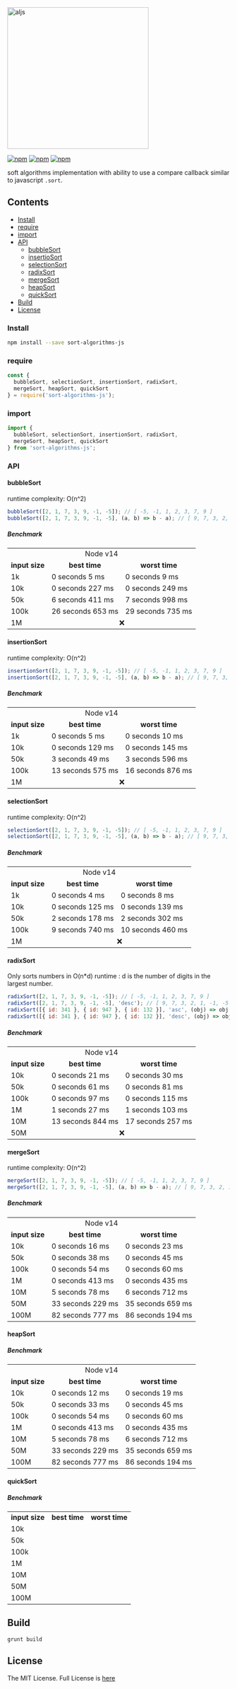 <img width="320" alt="aljs" src="https://user-images.githubusercontent.com/6517308/80581008-1a8ff180-89d2-11ea-9126-25e91a00da6d.png">

[![npm](https://img.shields.io/npm/v/sort-algorithms-js.svg)](https://www.npmjs.com/package/sort-algorithms-js) [![npm](https://img.shields.io/npm/dm/sort-algorithms-js.svg)](https://www.npmjs.com/package/sort-algorithms-js) [![npm](https://img.shields.io/badge/node-%3E=%206.0-blue.svg)](https://www.npmjs.com/package/sort-algorithms-js)

soft algorithms implementation with ability to use a compare callback similar to javascript `.sort`.

## Contents
  * [Install](#install)
  * [require](#require)
  * [import](#import)
  * [API](#api)
    * [bubbleSort](#bubbleSort)
    * [insertioSort](#insertionSort)
    * [selectionSort](#selectionSort)
    * [radixSort](#radixSort)
    * [mergeSort](#mergeSort)
    * [heapSort](#heapSort)
    * [quickSort](#quickSort)
  * [Build](#build)
  * [License](#license)

### Install

```sh
npm install --save sort-algorithms-js
```

### require
```js
const {
  bubbleSort, selectionSort, insertionSort, radixSort,
  mergeSort, heapSort, quickSort
} = require('sort-algorithms-js');
```

### import
```js
import {
  bubbleSort, selectionSort, insertionSort, radixSort,
  mergeSort, heapSort, quickSort
} from 'sort-algorithms-js';
```

### API

#### bubbleSort
runtime complexity: O(n^2)

```js
bubbleSort([2, 1, 7, 3, 9, -1, -5]); // [ -5, -1, 1, 2, 3, 7, 9 ]
bubbleSort([2, 1, 7, 3, 9, -1, -5], (a, b) => b - a); // [ 9, 7, 3, 2, 1, -1, -5 ]
```

##### Benchmark
<table>
  <tr><td align="center" colspan="3">Node v14</td></tr>
  <tr><td align="center"><b>input size</b></td><td align="center"><b>best time</b></td><td align="center"><b>worst time</b></td></tr>
  <tr><td>1k</td><td>0 seconds 5 ms</td><td>0 seconds 9 ms</td></tr>
  <tr><td>10k</td><td>0 seconds 227 ms</td><td>0 seconds 249 ms</td></tr>
  <tr><td>50k</td><td>6 seconds 411 ms</td><td>7 seconds 998 ms</td></tr>
  <tr><td>100k</td><td>26 seconds 653 ms</td><td>29 seconds 735 ms</td></tr>
  <tr><td>1M</td><td align="center" colspan="2">❌</td></tr>
</table>

#### insertionSort
runtime complexity: O(n^2)

```js
insertionSort([2, 1, 7, 3, 9, -1, -5]); // [ -5, -1, 1, 2, 3, 7, 9 ]
insertionSort([2, 1, 7, 3, 9, -1, -5], (a, b) => b - a); // [ 9, 7, 3, 2, 1, -1, -5 ]
```

##### Benchmark
<table>
  <tr><td align="center" colspan="3">Node v14</td></tr>
  <tr><td align="center"><b>input size</b></td><td align="center"><b>best time</b></td><td align="center"><b>worst time</b></td></tr>
  <tr><td>1k</td><td>0 seconds 5 ms</td><td>0 seconds 10 ms</td></tr>
  <tr><td>10k</td><td>0 seconds 129 ms</td><td>0 seconds 145 ms</td></tr>
  <tr><td>50k</td><td>3 seconds 49 ms</td><td>3 seconds 596 ms</td></tr>
  <tr><td>100k</td><td>13 seconds 575 ms</td><td>16 seconds 876 ms</td></tr>
  <tr><td>1M</td><td align="center" colspan="2">❌</td></tr>
</table>

#### selectionSort
runtime complexity: O(n^2)

```js
selectionSort([2, 1, 7, 3, 9, -1, -5]); // [ -5, -1, 1, 2, 3, 7, 9 ]
selectionSort([2, 1, 7, 3, 9, -1, -5], (a, b) => b - a); // [ 9, 7, 3, 2, 1, -1, -5 ]
```

##### Benchmark
<table>
  <tr><td align="center" colspan="3">Node v14</td></tr>
  <tr><td align="center"><b>input size</b></td><td align="center"><b>best time</b></td><td align="center"><b>worst time</b></td></tr>
  <tr><td>1k</td><td>0 seconds 4 ms</td><td>0 seconds 8 ms</td></tr>
  <tr><td>10k</td><td>0 seconds 125 ms</td><td>0 seconds 139 ms</td></tr>
  <tr><td>50k</td><td>2 seconds 178 ms</td><td>2 seconds 302 ms</td></tr>
  <tr><td>100k</td><td>9 seconds 740 ms</td><td>10 seconds 460 ms</td></tr>
  <tr><td>1M</td><td align="center" colspan="2">❌</td></tr>
</table>

#### radixSort
Only sorts numbers in O(n*d) runtime : d is the number of digits in the largest number.

```js
radixSort([2, 1, 7, 3, 9, -1, -5]); // [ -5, -1, 1, 2, 3, 7, 9 ]
radixSort([2, 1, 7, 3, 9, -1, -5], 'desc'); // [ 9, 7, 3, 2, 1, -1, -5 ]
radixSort([{ id: 341 }, { id: 947 }, { id: 132 }], 'asc', (obj) => obj.id); // [ { id: 132 }, { id: 341 }, { id: 947 } ]
radixSort([{ id: 341 }, { id: 947 }, { id: 132 }], 'desc', (obj) => obj.id); // [ { id: 947 }, { id: 341 }, { id: 132 } ]
```

##### Benchmark
<table>
  <tr><td align="center" colspan="3">Node v14</td></tr>
  <tr><td align="center"><b>input size</b></td><td align="center"><b>best time</b></td><td align="center"><b>worst time</b></td></tr>
  <tr><td>10k</td><td>0 seconds 21 ms</td><td>0 seconds 30 ms</td></tr>
  <tr><td>50k</td><td>0 seconds 61 ms</td><td>0 seconds 81 ms</td></tr>
  <tr><td>100k</td><td>0 seconds 97 ms</td><td>0 seconds 115 ms</td></tr>
  <tr><td>1M</td><td>1 seconds 27 ms</td><td>1 seconds 103 ms</td></tr>
  <tr><td>10M</td><td>13 seconds 844 ms</td><td>17 seconds 257 ms</td></tr>
  <tr><td>50M</td><td align="center" colspan="2">❌</td></tr>
</table>

#### mergeSort
runtime complexity: O(n^2)

```js
mergeSort([2, 1, 7, 3, 9, -1, -5]); // [ -5, -1, 1, 2, 3, 7, 9 ]
mergeSort([2, 1, 7, 3, 9, -1, -5], (a, b) => b - a); // [ 9, 7, 3, 2, 1, -1, -5 ]
```

##### Benchmark
<table>
  <tr><td align="center" colspan="3">Node v14</td></tr>
  <tr><td align="center"><b>input size</b></td><td align="center"><b>best time</b></td><td align="center"><b>worst time</b></td></tr>
  <tr><td>10k</td><td>0 seconds 16 ms</td><td>0 seconds 23 ms</td></tr>
  <tr><td>50k</td><td>0 seconds 38 ms</td><td>0 seconds 45 ms</td></tr>
  <tr><td>100k</td><td>0 seconds 54 ms</td><td>0 seconds 60 ms</td></tr>
  <tr><td>1M</td><td>0 seconds 413 ms</td><td>0 seconds 435 ms</td></tr>
  <tr><td>10M</td><td>5 seconds 78 ms</td><td>6 seconds 712 ms</td></tr>
  <tr><td>50M</td><td>33 seconds 229 ms</td><td>35 seconds 659 ms</td></tr>
  <tr><td>100M</td><td>82 seconds 777 ms</td><td>86 seconds 194 ms</td></tr>
</table>

#### heapSort
##### Benchmark
<table>
  <tr><td align="center" colspan="3">Node v14</td></tr>
  <tr><td align="center"><b>input size</b></td><td align="center"><b>best time</b></td><td align="center"><b>worst time</b></td></tr>
  <tr><td>10k</td><td>0 seconds 12 ms</td><td>0 seconds 19 ms</td></tr>
  <tr><td>50k</td><td>0 seconds 33 ms</td><td>0 seconds 45 ms</td></tr>
  <tr><td>100k</td><td>0 seconds 54 ms</td><td>0 seconds 60 ms</td></tr>
  <tr><td>1M</td><td>0 seconds 413 ms</td><td>0 seconds 435 ms</td></tr>
  <tr><td>10M</td><td>5 seconds 78 ms</td><td>6 seconds 712 ms</td></tr>
  <tr><td>50M</td><td>33 seconds 229 ms</td><td>35 seconds 659 ms</td></tr>
  <tr><td>100M</td><td>82 seconds 777 ms</td><td>86 seconds 194 ms</td></tr>
</table>


#### quickSort
##### Benchmark
<table>
  <tr><td align="center"><b>input size</b></td><td align="center"><b>best time</b></td><td align="center"><b>worst time</b></td></tr>
  <tr><td>10k</td><td></td><td></td></tr>
  <tr><td>50k</td><td></td><td></td></tr>
  <tr><td>100k</td><td></td><td></td></tr>
  <tr><td>1M</td><td></td><td></td></tr>
  <tr><td>10M</td><td></td><td></td></tr>
  <tr><td>50M</td><td></td><td></td></tr>
  <tr><td>100M</td><td></td><td></td></tr>
</table>

## Build
```
grunt build
```

## License
The MIT License. Full License is [here](https://github.com/eyas-ranjous/sort-algorithms-js/blob/master/LICENSE)
